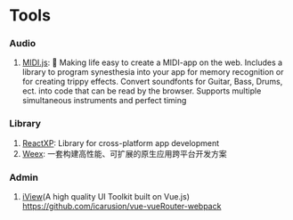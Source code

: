 Tools
========

### Audio

1. [MIDI.js](https://github.com/mudcube/MIDI.js): 🎹 Making life easy to create a MIDI-app on the web. Includes a library to program synesthesia into your app for memory recognition or for creating trippy effects. Convert soundfonts for Guitar, Bass, Drums, ect. into code that can be read by the browser. Supports multiple simultaneous instruments and perfect timing

### Library

1. [ReactXP](https://github.com/microsoft/reactxp): Library for cross-platform app development
1. [Weex](http://weex.apache.org/): 一套构建高性能、可扩展的原生应用跨平台开发方案

### Admin

1. [iView](https://github.com/iview/iview)(A high quality UI Toolkit built on Vue.js)
  https://github.com/icarusion/vue-vueRouter-webpack
